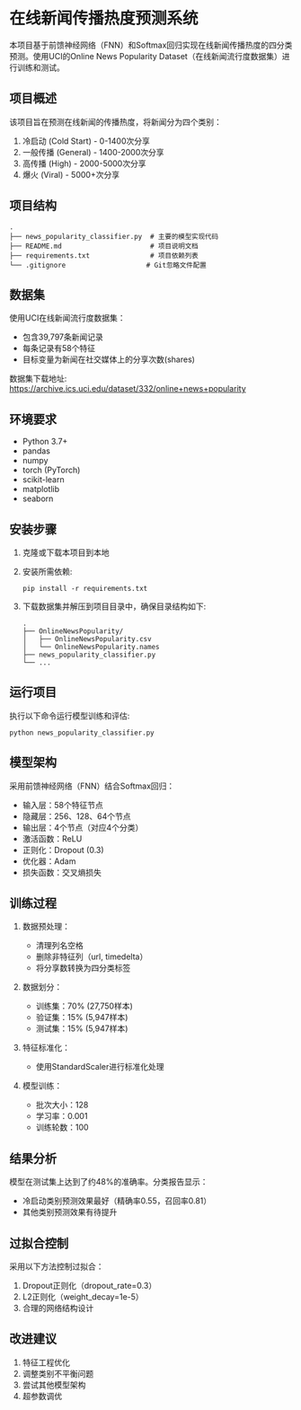 # 在线新闻传播热度预测系统

本项目基于前馈神经网络（FNN）和Softmax回归实现在线新闻传播热度的四分类预测。使用UCI的Online News Popularity Dataset（在线新闻流行度数据集）进行训练和测试。

## 项目概述

该项目旨在预测在线新闻的传播热度，将新闻分为四个类别：
1. 冷启动 (Cold Start) - 0-1400次分享
2. 一般传播 (General) - 1400-2000次分享
3. 高传播 (High) - 2000-5000次分享
4. 爆火 (Viral) - 5000+次分享

## 项目结构

```
.
├── news_popularity_classifier.py  # 主要的模型实现代码
├── README.md                      # 项目说明文档
├── requirements.txt               # 项目依赖列表
└── .gitignore                    # Git忽略文件配置
```

## 数据集

使用UCI在线新闻流行度数据集：
- 包含39,797条新闻记录
- 每条记录有58个特征
- 目标变量为新闻在社交媒体上的分享次数(shares)

数据集下载地址: https://archive.ics.uci.edu/dataset/332/online+news+popularity

## 环境要求

- Python 3.7+
- pandas
- numpy
- torch (PyTorch)
- scikit-learn
- matplotlib
- seaborn

## 安装步骤

1. 克隆或下载本项目到本地
2. 安装所需依赖:
   ```
   pip install -r requirements.txt
   ```

3. 下载数据集并解压到项目目录中，确保目录结构如下:
   ```
   .
   ├── OnlineNewsPopularity/
   │   ├── OnlineNewsPopularity.csv
   │   └── OnlineNewsPopularity.names
   ├── news_popularity_classifier.py
   └── ...
   ```

## 运行项目

执行以下命令运行模型训练和评估:
```
python news_popularity_classifier.py
```

## 模型架构

采用前馈神经网络（FNN）结合Softmax回归：
- 输入层：58个特征节点
- 隐藏层：256、128、64个节点
- 输出层：4个节点（对应4个分类）
- 激活函数：ReLU
- 正则化：Dropout (0.3)
- 优化器：Adam
- 损失函数：交叉熵损失

## 训练过程

1. 数据预处理：
   - 清理列名空格
   - 删除非特征列（url, timedelta）
   - 将分享数转换为四分类标签

2. 数据划分：
   - 训练集：70% (27,750样本)
   - 验证集：15% (5,947样本)
   - 测试集：15% (5,947样本)

3. 特征标准化：
   - 使用StandardScaler进行标准化处理

4. 模型训练：
   - 批次大小：128
   - 学习率：0.001
   - 训练轮数：100

## 结果分析

模型在测试集上达到了约48%的准确率。分类报告显示：
- 冷启动类别预测效果最好（精确率0.55，召回率0.81）
- 其他类别预测效果有待提升

## 过拟合控制

采用以下方法控制过拟合：
1. Dropout正则化（dropout_rate=0.3）
2. L2正则化（weight_decay=1e-5）
3. 合理的网络结构设计

## 改进建议

1. 特征工程优化
2. 调整类别不平衡问题
3. 尝试其他模型架构
4. 超参数调优